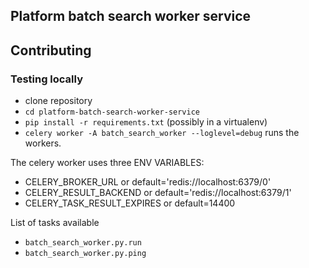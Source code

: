 ## Platform batch search worker service

## Contributing

### Testing locally

- clone repository
- ```cd platform-batch-search-worker-service```
- ```pip install -r requirements.txt``` (possibly in a virtualenv)
- ```celery worker -A batch_search_worker --loglevel=debug``` runs the workers.

The celery worker uses three ENV VARIABLES: <br>
- CELERY_BROKER_URL or default='redis://localhost:6379/0'
- CELERY_RESULT_BACKEND or default='redis://localhost:6379/1'
- CELERY_TASK_RESULT_EXPIRES or default=14400


List of tasks available
- ```batch_search_worker.py.run```
- ```batch_search_worker.py.ping```
	 


